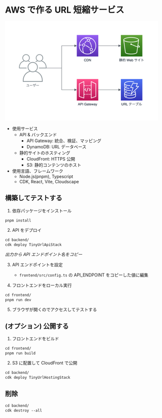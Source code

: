 # AWS で作る URL 短縮サービス

![アーキテクチャ図](architecture.png)

- 使用サービス
  - API & バックエンド
    - API Gateway: 統合、検証、マッピング
    - DynamoDB: URL データベース
  - 静的サイトのホスティング
    - CloudFront: HTTPS 公開
    - S3: 静的コンテンツのホスト
- 使用言語、フレームワーク
  - Node.js(pnpm), Typescript
  - CDK, React, Vite, Cloudscape

## 構築してテストする

1. 依存パッケージをインストール

```
pnpm install
```

2. API をデプロイ

```
cd backend/
cdk deploy TinyUrlApiStack
```

_出力から API エンドポイント名をコピー_

3. API エンドポイントを設定

   - `frontend/src/config.ts` の API_ENDPOINT をコピーした値に編集

4. フロントエンドをローカル実行

```
cd frontend/
pnpm run dev
```

5. ブラウザが開くのでアクセスしてテストする

## (オプション) 公開する

1. フロントエンドをビルド

```
cd frontend/
pnpm run build
```

2. S3 に配置して CloudFront で公開

```
cd backend/
cdk deploy TinyUrlHostingStack
```

## 削除

```
cd backend/
cdk destroy --all
```

